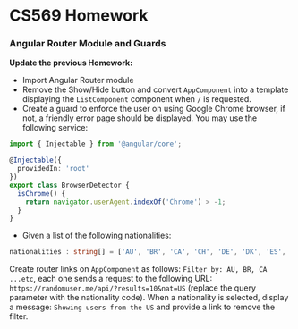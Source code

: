 # CS569 Homework
### Angular Router Module and Guards
**Update the previous Homework:**
  
* Import Angular Router module
* Remove the Show/Hide button and convert `AppComponent` into a template displaying the `ListComponent` component when `/` is requested.
* Create a guard to enforce the user on using Google Chrome browser, if not, a friendly error page should be displayed. You may use the following service:
```typescript
import { Injectable } from '@angular/core';

@Injectable({
  providedIn: 'root'
})
export class BrowserDetector {
  isChrome() {
    return navigator.userAgent.indexOf('Chrome') > -1;
  }
}
```
* Given a list of the following nationalities:
```typescript
nationalities : string[] = ['AU', 'BR', 'CA', 'CH', 'DE', 'DK', 'ES', 'FI', 'FR', 'GB', 'IE', 'IN', 'IR', 'MX', 'NL', 'NO', 'NZ', 'RS', 'TR', 'UA', 'US']
```
Create router links on `AppComponent` as follows: `Filter by: AU, BR, CA ...etc`, each one sends a request to the following URL: `https://randomuser.me/api/?results=10&nat=US` (replace the query parameter with the nationality code). When a nationality is selected, display a message: `Showing users from the US` and provide a link to remove the filter.


